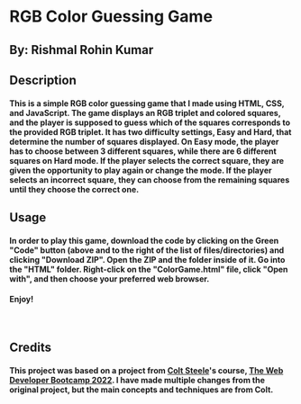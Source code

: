 # RGB Color Guessing Game
## By: Rishmal Rohin Kumar
## Description
#### This is a simple RGB color guessing game that I made using HTML, CSS, and JavaScript. The game displays an RGB triplet and colored squares, and the player is supposed to guess which of the squares corresponds to the provided RGB triplet. It has two difficulty settings, Easy and Hard, that determine the number of squares displayed. On Easy mode, the player has to choose between 3 different squares, while there are 6 different squares on Hard mode. If the player selects the correct square, they are given the opportunity to play again or change the mode. If the player selects an incorrect square, they can choose from the remaining squares until they choose the correct one.
## Usage
#### In order to play this game, download the code by clicking on the Green "Code" button (above and to the right of the list of files/directories) and clicking "Download ZIP". Open the ZIP and the folder inside of it. Go into the "HTML" folder. Right-click on the "ColorGame.html" file, click "Open with", and then choose your preferred web browser. 
#### Enjoy!
&nbsp;
## Credits
#### This project was based on a project from [Colt Steele](https://www.udemy.com/course/the-web-developer-bootcamp/#instructor-1)'s course, [The Web Developer Bootcamp 2022](https://www.udemy.com/course/the-web-developer-bootcamp/). I have made multiple changes from the original project, but the main concepts and techniques are from Colt.